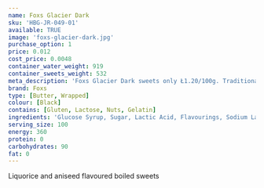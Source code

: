 ```yaml
---
name: Foxs Glacier Dark
sku: 'HBG-JR-049-01'
available: TRUE
image: 'foxs-glacier-dark.jpg'
purchase_option: 1
price: 0.012
cost_price: 0.0048
container_water_weight: 919
container_sweets_weight: 532
meta_description: 'Foxs Glacier Dark sweets only Ł1.20/100g. Traditional sweets and more at Humbugs Confectionery Store. Specialists in satisfying your sweet tooth!'
brand: Foxs
type: [Butter, Wrapped]
colour: [Black]
contains: [Gluten, Lactose, Nuts, Gelatin]
ingredients: 'Glucose Syrup, Sugar, Lactic Acid, Flavourings, Sodium Lactate, Flavourings, Natural Colour, (Vegetable Carbon, Anthocyanin, Carotene, Chlorophyllin Curcumin), Concentrated Fruit Juices,  Vitamin C'
serving_size: 100
energy: 360
protein: 0
carbohydrates: 90
fat: 0
---
```

Liquorice and aniseed flavoured boiled sweets